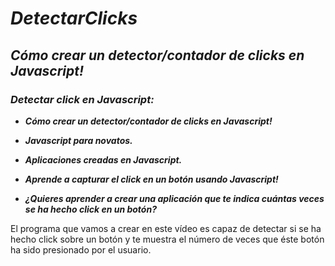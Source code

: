 # **_DetectarClicks_**

## **_Cómo crear un detector/contador de clicks en Javascript!_**

### **_Detectar click en Javascript:_**

- **_Cómo crear un detector/contador de clicks en Javascript!_**
  
- **_Javascript para novatos._**
  
- **_Aplicaciones creadas en Javascript._**
  
- **_Aprende a capturar el click en un botón usando Javascript!_**

- **_¿Quieres aprender a crear una aplicación que te indica cuántas veces se ha hecho click en un botón?_**

El programa que vamos a crear en este vídeo es capaz de detectar si se ha hecho click sobre un botón y te muestra el número de veces que éste botón ha sido presionado por el usuario.
